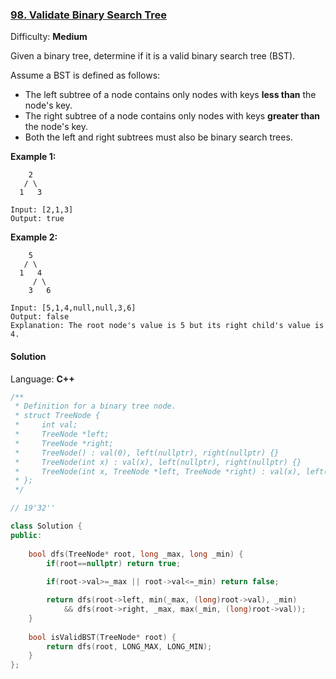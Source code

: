 ### [98\. Validate Binary Search Tree](https://leetcode.com/problems/validate-binary-search-tree/)

Difficulty: **Medium**


Given a binary tree, determine if it is a valid binary search tree (BST).

Assume a BST is defined as follows:

*   The left subtree of a node contains only nodes with keys **less than** the node's key.
*   The right subtree of a node contains only nodes with keys **greater than** the node's key.
*   Both the left and right subtrees must also be binary search trees.

**Example 1:**

```
    2
   / \
  1   3

Input: [2,1,3]
Output: true
```

**Example 2:**

```
    5
   / \
  1   4
     / \
    3   6

Input: [5,1,4,null,null,3,6]
Output: false
Explanation: The root node's value is 5 but its right child's value is 4.
```


#### Solution

Language: **C++**

```c++
/**
 * Definition for a binary tree node.
 * struct TreeNode {
 *     int val;
 *     TreeNode *left;
 *     TreeNode *right;
 *     TreeNode() : val(0), left(nullptr), right(nullptr) {}
 *     TreeNode(int x) : val(x), left(nullptr), right(nullptr) {}
 *     TreeNode(int x, TreeNode *left, TreeNode *right) : val(x), left(left), right(right) {}
 * };
 */

// 19'32''

class Solution {
public:
    
    bool dfs(TreeNode* root, long _max, long _min) {
        if(root==nullptr) return true;
        
        if(root->val>=_max || root->val<=_min) return false;

        return dfs(root->left, min(_max, (long)root->val), _min) 
            && dfs(root->right, _max, max(_min, (long)root->val));
    }
    
    bool isValidBST(TreeNode* root) {
        return dfs(root, LONG_MAX, LONG_MIN);
    }
};
```